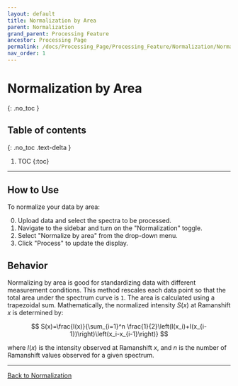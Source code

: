 ```yaml
---
layout: default
title: Normalization by Area
parent: Normalization
grand_parent: Processing Feature
ancestor: Processing Page
permalink: /docs/Processing_Page/Processing_Feature/Normalization/Normalization_Area
nav_order: 1
---
```


# Normalization by Area
{: .no_toc }

## Table of contents
{: .no_toc .text-delta }

1. TOC
{:toc}

---

## How to Use

To normalize your data by area:

0. Upload data and select the spectra to be processed.
1. Navigate to the sidebar and turn on the "Normalization" toggle.
2. Select "Normalize by area" from the drop-down menu.
3. Click "Process" to update the display.

## Behavior

Normalizing by area is good for standardizing data with different measurement conditions. This method rescales each data point so that the total area under the spectrum curve is `1`. The area is calculated using a trapezoidal sum. Mathematically, the normalized intensity $S(x)$ at Ramanshift $x$ is determined by:

$$
S(x)=\frac{I(x)}{\sum_{i=1}^n \frac{1}{2}\left(I(x_i)+I(x_{i-1})\right)\left(x_i-x_{i-1}\right)}
$$

where $I(x)$ is the intensity observed at Ramanshift $x$, and $n$ is the number of Ramanshift values observed for a given spectrum.

---

[Back to Normalization](/docs.spectraguru/docs/Processing_Page/Processing_Feature/Normalization/)
